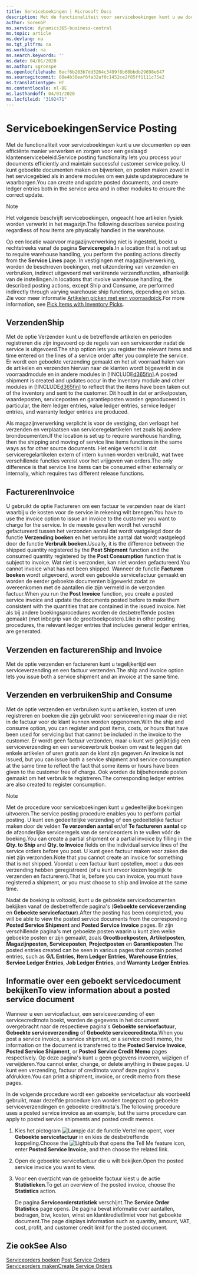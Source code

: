 ```yaml
---
title: Serviceboekingen | Microsoft Docs
description: Met de functionaliteit voor serviceboekingen kunt u uw documenten op een efficiënte manier verwerken en zorgen voor een geslaagd klantenservicebeleid. U kunt geboekte documenten maken en bijwerken, en posten maken zowel in het servicegebied als in andere modules om een juiste updateprocedure te waarborgen.
author: SorenGP
ms.service: dynamics365-business-central
ms.topic: article
ms.devlang: na
ms.tgt_pltfrm: na
ms.workload: na
ms.search.keywords: ''
ms.date: 04/01/2020
ms.author: sgroespe
ms.openlocfilehash: 6ecf6b203b7dd3264c3499f8b60bbdb29698e647
ms.sourcegitcommit: 88e4b30eaf6fa32af0c1452ce2f85ff1111c75e2
ms.translationtype: HT
ms.contentlocale: nl-BE
ms.lasthandoff: 04/01/2020
ms.locfileid: "3192471"
---
```

# <a name="service-posting"></a><span data-ttu-id="15736-104">Serviceboekingen</span><span class="sxs-lookup"><span data-stu-id="15736-104">Service Posting</span></span>
<span data-ttu-id="15736-105">Met de functionaliteit voor serviceboekingen kunt u uw documenten op een efficiënte manier verwerken en zorgen voor een geslaagd klantenservicebeleid.</span><span class="sxs-lookup"><span data-stu-id="15736-105">Service posting functionality lets you process your documents efficiently and maintain successful customer service policy.</span></span> <span data-ttu-id="15736-106">U kunt geboekte documenten maken en bijwerken, en posten maken zowel in het servicegebied als in andere modules om een juiste updateprocedure te waarborgen.</span><span class="sxs-lookup"><span data-stu-id="15736-106">You can create and update posted documents, and create ledger entries both in the service area and in other modules to ensure the correct update.</span></span>  

> [!NOTE]  
>  <span data-ttu-id="15736-107">Het volgende beschrijft serviceboekingen, ongeacht hoe artikelen fysiek worden verwerkt in het magazijn.</span><span class="sxs-lookup"><span data-stu-id="15736-107">The following describes service posting regardless of how items are physically handled in the warehouse.</span></span>  
>   
>  <span data-ttu-id="15736-108">Op een locatie waarvoor magazijnverwerking niet is ingesteld, boekt u rechtstreeks vanaf de pagina **Serviceregels**.</span><span class="sxs-lookup"><span data-stu-id="15736-108">In a location that is not set up to require warehouse handling, you perform the posting actions directly from the **Service Lines** page.</span></span> <span data-ttu-id="15736-109">In vestigingen met magazijnverwerking, worden de beschreven boekingen, met uitzondering van verzenden en verbruiken, indirect uitgevoerd met variërende verzendfuncties, afhankelijk van de instellingen.</span><span class="sxs-lookup"><span data-stu-id="15736-109">In locations that involve warehouse handling, the described posting actions, except Ship and Consume, are performed indirectly through varying warehouse ship functions, depending on setup.</span></span> <span data-ttu-id="15736-110">Zie voor meer informatie [Artikelen picken met een voorraadpick](warehouse-how-to-pick-items-with-inventory-picks.md).</span><span class="sxs-lookup"><span data-stu-id="15736-110">For more information, see [Pick Items with Inventory Picks](warehouse-how-to-pick-items-with-inventory-picks.md).</span></span>  

## <a name="ship"></a><span data-ttu-id="15736-111">Verzenden</span><span class="sxs-lookup"><span data-stu-id="15736-111">Ship</span></span>  
<span data-ttu-id="15736-112">Met de optie Verzenden kunt u de betreffende artikelen en perioden registreren die zijn ingevoerd op de regels van een serviceorder nadat de service is uitgevoerd.</span><span class="sxs-lookup"><span data-stu-id="15736-112">The ship option lets you register the relevant items and time entered on the lines of a service order after you complete the service.</span></span> <span data-ttu-id="15736-113">Er wordt een geboekte verzending gemaakt en het uit voorraad halen van de artikelen en verzenden hiervan naar de klanten wordt bijgewerkt in de voorraadmodule en in andere modules in [!INCLUDE[d365fin](includes/d365fin_md.md)].</span><span class="sxs-lookup"><span data-stu-id="15736-113">A posted shipment is created and updates occur in the Inventory module and other modules in [!INCLUDE[d365fin](includes/d365fin_md.md)] to reflect that the items have been taken out of the inventory and sent to the customer.</span></span> <span data-ttu-id="15736-114">Dit houdt in dat er artikelposten, waardeposten, serviceposten en garantieposten worden geproduceerd.</span><span class="sxs-lookup"><span data-stu-id="15736-114">In particular, the item ledger entries, value ledger entries, service ledger entries, and warranty ledger entries are produced.</span></span>  

<span data-ttu-id="15736-115">Als magazijnverwerking verplicht is voor de vestiging, dan verloopt het verzenden en verplaatsen van serviceregelartikelen net zoals bij andere brondocumenten.</span><span class="sxs-lookup"><span data-stu-id="15736-115">If the location is set up to require warehouse handling, then the shipping and moving of service line items functions in the same ways as for other source documents.</span></span> <span data-ttu-id="15736-116">Het enige verschil is dat serviceregelartikelen extern of intern kunnen worden verbruikt, wat twee verschillende functies vereist voor het vrijgeven van orders.</span><span class="sxs-lookup"><span data-stu-id="15736-116">The only difference is that service line items can be consumed either externally or internally, which requires two different release functions.</span></span>

## <a name="invoice"></a><span data-ttu-id="15736-117">Factureren</span><span class="sxs-lookup"><span data-stu-id="15736-117">Invoice</span></span>  
<span data-ttu-id="15736-118">U gebruikt de optie Factureren om een factuur te verzenden naar de klant waarbij u de kosten voor de service in rekening wilt brengen.</span><span class="sxs-lookup"><span data-stu-id="15736-118">You have to use the invoice option to issue an invoice to the customer you want to charge for the service.</span></span> <span data-ttu-id="15736-119">In de meeste gevallen wordt het verschil gefactureerd tussen het verzonden aantal dat wordt vastgelegd door de functie **Verzending boeken** en het verbruikte aantal dat wordt vastgelegd door de functie **Verbruik boeken**.</span><span class="sxs-lookup"><span data-stu-id="15736-119">Usually, it is the difference between the shipped quantity registered by the **Post Shipment** function and the consumed quantity registered by the **Post Consumption** function that is subject to invoice.</span></span> <span data-ttu-id="15736-120">Wat niet is verzonden, kan niet worden gefactureerd.</span><span class="sxs-lookup"><span data-stu-id="15736-120">You cannot invoice what has not been shipped.</span></span> <span data-ttu-id="15736-121">Wanneer de functie **Facturen boeken** wordt uitgevoerd, wordt een geboekte servicefactuur gemaakt en worden de eerder geboekte documenten bijgewerkt zodat ze overeenkomen met de aantallen die zijn vermeld in de verzonden factuur.</span><span class="sxs-lookup"><span data-stu-id="15736-121">When you run the **Post Invoice** function, you create a posted service invoice and update the documents posted before to make them consistent with the quantities that are contained in the issued invoice.</span></span> <span data-ttu-id="15736-122">Net als bij andere boekingsprocedures worden de desbetreffende posten gemaakt (met inbegrip van de grootboekposten).</span><span class="sxs-lookup"><span data-stu-id="15736-122">Like in other posting procedures, the relevant ledger entries that includes general ledger entries, are generated.</span></span>  

## <a name="ship-and-invoice"></a><span data-ttu-id="15736-123">Verzenden en factureren</span><span class="sxs-lookup"><span data-stu-id="15736-123">Ship and Invoice</span></span>  
<span data-ttu-id="15736-124">Met de optie verzenden en factureren kunt u tegelijkertijd een serviceverzending en een factuur verzenden.</span><span class="sxs-lookup"><span data-stu-id="15736-124">The ship and invoice option lets you issue both a service shipment and an invoice at the same time.</span></span>  

## <a name="ship-and-consume"></a><span data-ttu-id="15736-125">Verzenden en verbruiken</span><span class="sxs-lookup"><span data-stu-id="15736-125">Ship and Consume</span></span>  
<span data-ttu-id="15736-126">Met de optie verzenden en verbruiken kunt u artikelen, kosten of uren registreren en boeken die zijn gebruikt voor serviceverlening maar die niet in de factuur voor de klant kunnen worden opgenomen.</span><span class="sxs-lookup"><span data-stu-id="15736-126">With the ship and consume option, you can register and post items, costs, or hours that have been used for servicing but that cannot be included in the invoice to the customer.</span></span> <span data-ttu-id="15736-127">Er wordt geen factuur verzonden, maar u kunt wel gelijktijdig een serviceverzending en een serviceverbruik boeken om vast te leggen dat enkele artikelen of uren gratis aan de klant zijn gegeven.</span><span class="sxs-lookup"><span data-stu-id="15736-127">An invoice is not issued, but you can issue both a service shipment and service consumption at the same time to reflect the fact that some items or hours have been given to the customer free of charge.</span></span> <span data-ttu-id="15736-128">Ook worden de bijbehorende posten gemaakt om het verbruik te registreren.</span><span class="sxs-lookup"><span data-stu-id="15736-128">The corresponding ledger entries are also created to register consumption.</span></span>  

> [!NOTE]  
>  <span data-ttu-id="15736-129">Met de procedure voor serviceboekingen kunt u gedeeltelijke boekingen uitvoeren.</span><span class="sxs-lookup"><span data-stu-id="15736-129">The service posting procedure enables you to perform partial posting.</span></span> <span data-ttu-id="15736-130">U kunt een gedeeltelijke verzending of een gedeeltelijke factuur maken door de velden **Te verzenden aantal** en/of **Te factureren aantal** op de afzonderlijke serviceregels van de serviceorders in te vullen vóór de boeking.</span><span class="sxs-lookup"><span data-stu-id="15736-130">You can create a partial shipment or a partial invoice by filling in the **Qty. to Ship** and **Qty. to Invoice** fields on the individual service lines of the service orders before you post.</span></span> <span data-ttu-id="15736-131">U kunt geen factuur maken voor zaken die niet zijn verzonden.</span><span class="sxs-lookup"><span data-stu-id="15736-131">Note that you cannot create an invoice for something that is not shipped.</span></span> <span data-ttu-id="15736-132">Voordat u een factuur kunt opstellen, moet u dus een verzending hebben geregistreerd (of u kunt ervoor kiezen tegelijk te verzenden en factureren).</span><span class="sxs-lookup"><span data-stu-id="15736-132">That is, before you can invoice, you must have registered a shipment, or you must choose to ship and invoice at the same time.</span></span>  

<span data-ttu-id="15736-133">Nadat de boeking is voltooid, kunt u de geboekte servicedocumenten bekijken vanaf de desbetreffende pagina's (**Geboekte serviceverzending** en **Geboekte servicefactuur**).</span><span class="sxs-lookup"><span data-stu-id="15736-133">After the posting has been completed, you will be able to view the posted service documents from the corresponding **Posted Service Shipment** and **Posted Service Invoice** pages.</span></span> <span data-ttu-id="15736-134">Er zijn verschillende pagina's met geboekte posten waarin u kunt zien welke geboekte posten er zijn gemaakt, zoals **Grootboekposten**, **Artikelposten**, **Magazijnposten**, **Serviceposten**, **Projectposten** en **Garantieposten**.</span><span class="sxs-lookup"><span data-stu-id="15736-134">The posted entries created can be seen in various pages that contain posted entries, such as **G/L Entries**, **Item Ledger Entries**, **Warehouse Entries**, **Service Ledger Entries**, **Job Ledger Entries**, and **Warranty Ledger Entries**.</span></span>  

## <a name="to-view-information-about-a-posted-service-document"></a><span data-ttu-id="15736-135">Informatie over een geboekt servicedocument bekijken</span><span class="sxs-lookup"><span data-stu-id="15736-135">To view information about a posted service document</span></span>  
<span data-ttu-id="15736-136">Wanneer u een servicefactuur, een serviceverzending of een servicecreditnota boekt, worden de gegevens in het document overgebracht naar de respectieve pagina's **Geboekte servicefactuur**, **Geboekte serviceverzending** of **Geboekte servicecreditnota**.</span><span class="sxs-lookup"><span data-stu-id="15736-136">When you post a service invoice, a service shipment, or a service credit memo, the information on the document is transferred to the **Posted Service Invoice**, **Posted Service Shipment**, or **Posted Service Credit Memo** pages respectively.</span></span> <span data-ttu-id="15736-137">Op deze pagina's kunt u geen gegevens invoeren, wijzigen of verwijderen.</span><span class="sxs-lookup"><span data-stu-id="15736-137">You cannot enter, change, or delete anything in these pages.</span></span> <span data-ttu-id="15736-138">U kunt een verzending, factuur of creditnota vanaf deze pagina's afdrukken.</span><span class="sxs-lookup"><span data-stu-id="15736-138">You can print a shipment, invoice, or credit memo from these pages.</span></span>  

<span data-ttu-id="15736-139">In de volgende procedure wordt een geboekte servicefactuur als voorbeeld gebruikt, maar dezelfde procedure kan worden toegepast op geboekte serviceverzendingen en geboekte creditnota's.</span><span class="sxs-lookup"><span data-stu-id="15736-139">The following procedure uses a posted service invoice as an example, but the same procedure can apply to posted service shipments and posted credit memos.</span></span>  

1. <span data-ttu-id="15736-140">Kies het pictogram ![Lampje dat de functie Vertel me opent](media/ui-search/search_small.png "Vertel me wat u wilt doen"), voer **Geboekte servicefactuur** in en kies de desbetreffende koppeling.</span><span class="sxs-lookup"><span data-stu-id="15736-140">Choose the ![Lightbulb that opens the Tell Me feature](media/ui-search/search_small.png "Tell me what you want to do") icon, enter **Posted Service Invoice**, and then choose the related link.</span></span>  
2. <span data-ttu-id="15736-141">Open de geboekte servicefactuur die u wilt bekijken.</span><span class="sxs-lookup"><span data-stu-id="15736-141">Open the posted service invoice you want to view.</span></span>  
3. <span data-ttu-id="15736-142">Voor een overzicht van de geboekte factuur kiest u de actie **Statistieken**.</span><span class="sxs-lookup"><span data-stu-id="15736-142">To get an overview of the posted invoice, choose the **Statistics** action.</span></span>  

    <span data-ttu-id="15736-143">De pagina **Serviceorderstatistiek** verschijnt.</span><span class="sxs-lookup"><span data-stu-id="15736-143">The **Service Order Statistics** page opens.</span></span> <span data-ttu-id="15736-144">De pagina bevat informatie over aantallen, bedragen, btw, kosten, winst en klantkredietlimiet voor het geboekte document.</span><span class="sxs-lookup"><span data-stu-id="15736-144">The page displays information such as quantity, amount, VAT, cost, profit, and customer credit limit for the posted document.</span></span>

## <a name="see-also"></a><span data-ttu-id="15736-145">Zie ook</span><span class="sxs-lookup"><span data-stu-id="15736-145">See Also</span></span>  
<span data-ttu-id="15736-146">[Serviceorders boeken](service-how-to-post-service-orders.md) </span><span class="sxs-lookup"><span data-stu-id="15736-146">[Post Service Orders](service-how-to-post-service-orders.md) </span></span>  
[<span data-ttu-id="15736-147">Serviceorders maken</span><span class="sxs-lookup"><span data-stu-id="15736-147">Create Service Orders</span></span>](service-how-to-create-service-orders.md)
